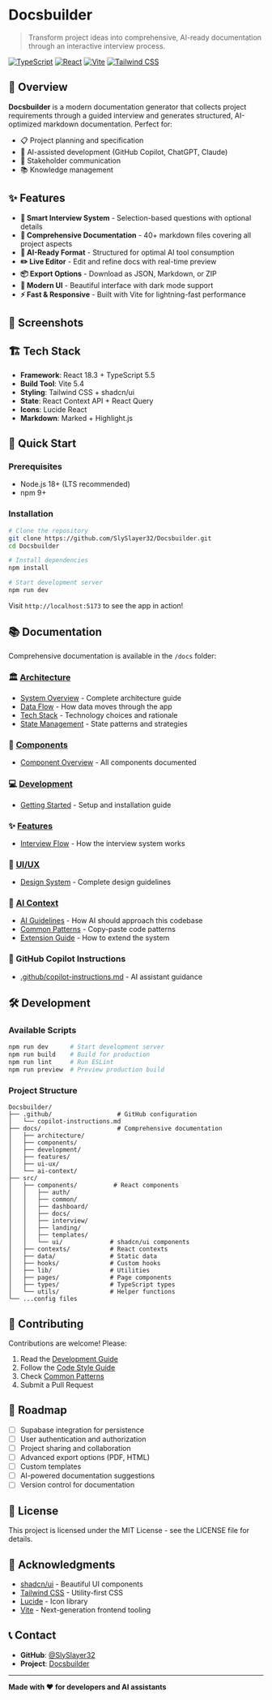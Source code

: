 # Docsbuilder

> Transform project ideas into comprehensive, AI-ready documentation through an interactive interview process.

[![TypeScript](https://img.shields.io/badge/TypeScript-5.5-blue?logo=typescript)](https://www.typescriptlang.org/)
[![React](https://img.shields.io/badge/React-18.3-61dafb?logo=react)](https://react.dev/)
[![Vite](https://img.shields.io/badge/Vite-5.4-646cff?logo=vite)](https://vitejs.dev/)
[![Tailwind CSS](https://img.shields.io/badge/Tailwind-3.4-38bdf8?logo=tailwindcss)](https://tailwindcss.com/)

## 🚀 Overview

**Docsbuilder** is a modern documentation generator that collects project requirements through a guided interview and generates structured, AI-optimized markdown documentation. Perfect for:
- 📋 Project planning and specification
- 🤖 AI-assisted development (GitHub Copilot, ChatGPT, Claude)
- 👥 Stakeholder communication
- 📚 Knowledge management

## ✨ Features

- **🎯 Smart Interview System** - Selection-based questions with optional details
- **📝 Comprehensive Documentation** - 40+ markdown files covering all project aspects
- **🤖 AI-Ready Format** - Structured for optimal AI tool consumption
- **✏️ Live Editor** - Edit and refine docs with real-time preview
- **📦 Export Options** - Download as JSON, Markdown, or ZIP
- **🎨 Modern UI** - Beautiful interface with dark mode support
- **⚡ Fast & Responsive** - Built with Vite for lightning-fast performance

## 📸 Screenshots

<!-- Add screenshots here when available -->

## 🏗️ Tech Stack

- **Framework**: React 18.3 + TypeScript 5.5
- **Build Tool**: Vite 5.4
- **Styling**: Tailwind CSS + shadcn/ui
- **State**: React Context API + React Query
- **Icons**: Lucide React
- **Markdown**: Marked + Highlight.js

## 🚦 Quick Start

### Prerequisites

- Node.js 18+ (LTS recommended)
- npm 9+

### Installation

```bash
# Clone the repository
git clone https://github.com/SlySlayer32/Docsbuilder.git
cd Docsbuilder

# Install dependencies
npm install

# Start development server
npm run dev
```

Visit `http://localhost:5173` to see the app in action!

## 📚 Documentation

Comprehensive documentation is available in the `/docs` folder:

### 🏛️ [Architecture](./docs/architecture/)
- [System Overview](./docs/architecture/system-overview.md) - Complete architecture guide
- [Data Flow](./docs/architecture/data-flow.md) - How data moves through the app
- [Tech Stack](./docs/architecture/tech-stack.md) - Technology choices and rationale
- [State Management](./docs/architecture/state-management.md) - State patterns and strategies

### 🧩 [Components](./docs/components/)
- [Component Overview](./docs/components/overview.md) - All components documented

### 💻 [Development](./docs/development/)
- [Getting Started](./docs/development/getting-started.md) - Setup and installation guide

### ✨ [Features](./docs/features/)
- [Interview Flow](./docs/features/interview-flow.md) - How the interview system works

### 🎨 [UI/UX](./docs/ui-ux/)
- [Design System](./docs/ui-ux/design-system.md) - Complete design guidelines

### 🤖 [AI Context](./docs/ai-context/)
- [AI Guidelines](./docs/ai-context/ai-guidelines.md) - How AI should approach this codebase
- [Common Patterns](./docs/ai-context/common-patterns.md) - Copy-paste code patterns
- [Extension Guide](./docs/ai-context/extension-guide.md) - How to extend the system

### 📖 GitHub Copilot Instructions
- [.github/copilot-instructions.md](./.github/copilot-instructions.md) - AI assistant guidance

## 🛠️ Development

### Available Scripts

```bash
npm run dev      # Start development server
npm run build    # Build for production
npm run lint     # Run ESLint
npm run preview  # Preview production build
```

### Project Structure

```
Docsbuilder/
├── .github/                  # GitHub configuration
│   └── copilot-instructions.md
├── docs/                     # Comprehensive documentation
│   ├── architecture/
│   ├── components/
│   ├── development/
│   ├── features/
│   ├── ui-ux/
│   └── ai-context/
├── src/
│   ├── components/          # React components
│   │   ├── auth/
│   │   ├── common/
│   │   ├── dashboard/
│   │   ├── docs/
│   │   ├── interview/
│   │   ├── landing/
│   │   ├── templates/
│   │   └── ui/             # shadcn/ui components
│   ├── contexts/           # React contexts
│   ├── data/               # Static data
│   ├── hooks/              # Custom hooks
│   ├── lib/                # Utilities
│   ├── pages/              # Page components
│   ├── types/              # TypeScript types
│   └── utils/              # Helper functions
└── ...config files
```

## 🤝 Contributing

Contributions are welcome! Please:

1. Read the [Development Guide](./docs/development/getting-started.md)
2. Follow the [Code Style Guide](./docs/ai-context/ai-guidelines.md)
3. Check [Common Patterns](./docs/ai-context/common-patterns.md)
4. Submit a Pull Request

## 🔮 Roadmap

- [ ] Supabase integration for persistence
- [ ] User authentication and authorization
- [ ] Project sharing and collaboration
- [ ] Advanced export options (PDF, HTML)
- [ ] Custom templates
- [ ] AI-powered documentation suggestions
- [ ] Version control for documentation

## 📄 License

This project is licensed under the MIT License - see the LICENSE file for details.

## 🙏 Acknowledgments

- [shadcn/ui](https://ui.shadcn.com) - Beautiful UI components
- [Tailwind CSS](https://tailwindcss.com) - Utility-first CSS
- [Lucide](https://lucide.dev) - Icon library
- [Vite](https://vitejs.dev) - Next-generation frontend tooling

## 📞 Contact

- **GitHub**: [@SlySlayer32](https://github.com/SlySlayer32)
- **Project**: [Docsbuilder](https://github.com/SlySlayer32/Docsbuilder)

---

**Made with ❤️ for developers and AI assistants**
